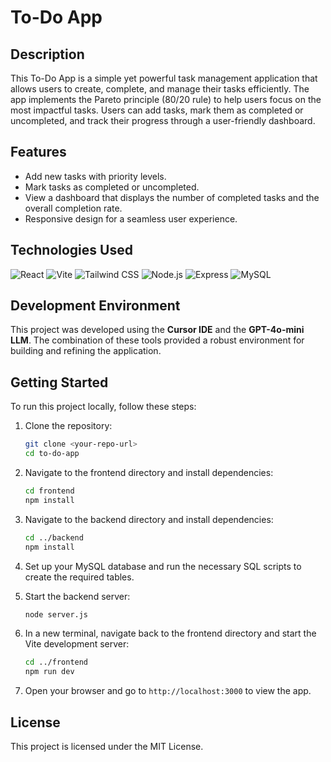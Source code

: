 # To-Do App

## Description

This To-Do App is a simple yet powerful task management application that allows users to create, complete, and manage their tasks efficiently. The app implements the Pareto principle (80/20 rule) to help users focus on the most impactful tasks. Users can add tasks, mark them as completed or uncompleted, and track their progress through a user-friendly dashboard.

## Features

- Add new tasks with priority levels.
- Mark tasks as completed or uncompleted.
- View a dashboard that displays the number of completed tasks and the overall completion rate.
- Responsive design for a seamless user experience.

## Technologies Used
![React](https://img.shields.io/badge/React-20232A?style=for-the-badge&logo=react&logoColor=61DAFB)
![Vite](https://img.shields.io/badge/Vite-646CFF?style=for-the-badge&logo=vite&logoColor=white)
![Tailwind CSS](https://img.shields.io/badge/Tailwind%20CSS-06B6D4?style=for-the-badge&logo=tailwind-css&logoColor=white)
![Node.js](https://img.shields.io/badge/Node.js-339933?style=for-the-badge&logo=nodedotjs&logoColor=white)
![Express](https://img.shields.io/badge/Express-000000?style=for-the-badge&logo=express&logoColor=white)
![MySQL](https://img.shields.io/badge/MySQL-4479A1?style=for-the-badge&logo=mysql&logoColor=white)

## Development Environment

This project was developed using the **Cursor IDE** and the **GPT-4o-mini LLM**. The combination of these tools provided a robust environment for building and refining the application.

## Getting Started

To run this project locally, follow these steps:

1. Clone the repository:
   ```bash
   git clone <your-repo-url>
   cd to-do-app
   ```

2. Navigate to the frontend directory and install dependencies:
   ```bash
   cd frontend
   npm install
   ```

3. Navigate to the backend directory and install dependencies:
   ```bash
   cd ../backend
   npm install
   ```

4. Set up your MySQL database and run the necessary SQL scripts to create the required tables.

5. Start the backend server:
   ```bash
   node server.js
   ```

6. In a new terminal, navigate back to the frontend directory and start the Vite development server:
   ```bash
   cd ../frontend
   npm run dev
   ```

7. Open your browser and go to `http://localhost:3000` to view the app.

## License

This project is licensed under the MIT License.